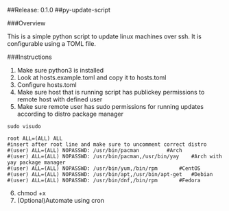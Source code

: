 ##Release: 0.1.0
##py-update-script

###Overview

This is a simple python script to update linux machines over ssh. It is configurable using a TOML file. 

###Instructions

1. Make sure python3 is installed
2. Look at hosts.example.toml and copy it to hosts.toml
3. Configure hosts.toml
4. Make sure host that is running script has publickey permissions to remote host with defined user
5. Make sure remote user has sudo permissions for running updates according to distro package manager
```
sudo visudo
```
```
root ALL=(ALL) ALL
#insert after root line and make sure to uncomment correct distro
#(user) ALL=(ALL) NOPASSWD: /usr/bin/pacman			#Arch
#(user) ALL=(ALL) NOPASSWD: /usr/bin/pacman,/usr/bin/yay	#Arch with yay package manager
#(user) ALL=(ALL) NOPASSWD: /usr/bin/yum,/bin/rpm		#CentOS
#(user) ALL=(ALL) NOPASSWD: /usr/bin/apt,/usr/bin/apt-get	#Debian
#(user) ALL=(ALL) NOPASSWD: /usr/bin/dnf,/bin/rpm		#Fedora
```
6. chmod +x 
7. (Optional)Automate using cron

